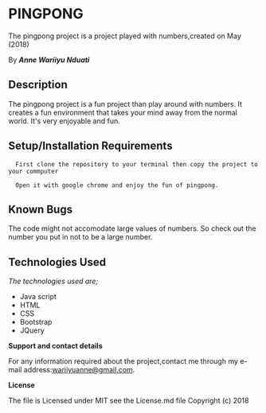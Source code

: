 
<strong><h1>PINGPONG</h1></strong>

The pingpong project is a project played with numbers,created on May (2018)

 By
 <strong><em>Anne Wariiyu Nduati</em></strong>


 <strong><h2>Description</h2></strong>

The pingpong project is a fun project than play around with numbers. It creates a fun environment that takes your mind away from the normal world. It's very enjoyable and fun.

 <strong><h2>Setup/Installation Requirements</h2></strong>

      First clone the repository to your terminal then copy the project to your commputer

      Open it with google chrome and enjoy the fun of pingpong.

<strong> <h2>Known Bugs</h2></strong>

The code might not accomodate large values of numbers. So check out the number you put in not to be a large number.

<strong><h2>Technologies Used</h2></strong>

<em>The technologies used are;</em>
<ul>
      <li>Java script</li>
      <li>HTML</li>
      <li>CSS</li>
      <li>Bootstrap</li>
      <li>JQuery</li>
      </ul>

 <strong>Support and contact details</strong>

For any information required about the project,contact me through my e-mail address:wariiyuanne@gmail.com.


 <strong>License</strong>

 The file is Licensed under MIT see the License.md file
Copyright (c) 2018
